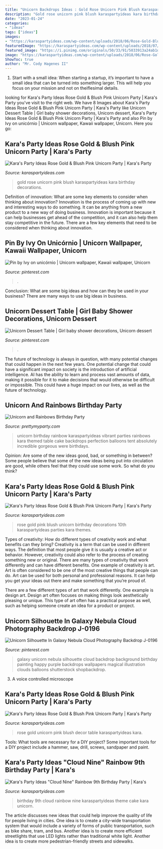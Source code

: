 ```yaml
---
title: "Unicorn Backdrops Ideas : Gold Rose Unicorn Pink Blush Karaspartyideas Kara Birthday Decorations"
description: "Gold rose unicorn pink blush karaspartyideas kara birthday decorations"
date: "2023-01-24"
categories:
- "ideas"
tags: ["ideas"]
images:
- "https://karaspartyideas.com/wp-content/uploads/2018/06/Rose-Gold-Blush-Pink-Unicorn-Party-via-Karas-Party-Ideas-KarasPartyIdeas.com3_.jpeg"
featuredImage: "https://karaspartyideas.com/wp-content/uploads/2018/07/22Cloud-Nine22-Rainbow-9th-Birthday-Party-via-Karas-Party-Ideas-KarasPartyIdeas.com11.jpeg"
featured_image: "https://i.pinimg.com/originals/50/33/91/5033913a24ab1dc4aab5287d37e0dde2.jpg"
image: "https://karaspartyideas.com/wp-content/uploads/2018/06/Rose-Gold-Blush-Pink-Unicorn-Party-via-Karas-Party-Ideas-KarasPartyIdeas.com30.jpeg"
ShowToc: true
author: "Mr. Cody Hagenes II"
---
```



1. Start with a small idea: When starting a startup, it’s important to have a small idea that can be turned into something larger. This will help you focus on your mission and not on theiflesimal details.

	

		
looking for Kara&#039;s Party Ideas Rose Gold &amp; Blush Pink Unicorn Party | Kara&#039;s Party you've visit to the right web. We have 8 Images about Kara&#039;s Party Ideas Rose Gold &amp; Blush Pink Unicorn Party | Kara&#039;s Party like Unicorn Dessert Table | Girl baby shower decorations, Unicorn dessert, Kara&#039;s Party Ideas Rose Gold &amp; Blush Pink Unicorn Party | Kara&#039;s Party and also Pin by Ivy on unicórnio | Unicorn wallpaper, Kawaii wallpaper, Unicorn. Here you go:
		
    
## Kara&#039;s Party Ideas Rose Gold &amp; Blush Pink Unicorn Party | Kara&#039;s Party

<img loading=lazy src="https://karaspartyideas.com/wp-content/uploads/2018/06/Rose-Gold-Blush-Pink-Unicorn-Party-via-Karas-Party-Ideas-KarasPartyIdeas.com30.jpeg" onerror="this.onerror=null;this.src='https://tse3.mm.bing.net/th?id=OIP.PryWYxUeKgrbwRDzfMJOAQHaLH&amp;pid=15.1';" alt="Kara&#039;s Party Ideas Rose Gold &amp; Blush Pink Unicorn Party | Kara&#039;s Party">

_Source: karaspartyideas.com_

>gold rose unicorn pink blush karaspartyideas kara birthday decorations. 

	

Definition of innovation: What are some key elements to consider when thinking about innovation?
Innovation is the process of coming up with new and interesting ways to do something. It can be anything from a new product to a new way of doing business. Innovation is important because it can help businesses get ahead of the competition, and it can also help them stay competitive in the future.
There are a few key elements that need to be considered when thinking about innovation.

    
## Pin By Ivy On Unicórnio | Unicorn Wallpaper, Kawaii Wallpaper, Unicorn

<img loading=lazy src="https://i.pinimg.com/736x/fe/b4/2f/feb42f53fddcc107b8a7224be9d2753f.jpg" onerror="this.onerror=null;this.src='https://tse4.mm.bing.net/th?id=OIP.xsYgjuz0VPc2OFKcsGvI_wHaNL&amp;pid=15.1';" alt="Pin by Ivy on unicórnio | Unicorn wallpaper, Kawaii wallpaper, Unicorn">

_Source: pinterest.com_

>. 

	

Conclusion: What are some big ideas and how can they be used in your business?
There are many ways to use big ideas in business.

    
## Unicorn Dessert Table | Girl Baby Shower Decorations, Unicorn Dessert

<img loading=lazy src="https://i.pinimg.com/originals/50/33/91/5033913a24ab1dc4aab5287d37e0dde2.jpg" onerror="this.onerror=null;this.src='https://tse1.mm.bing.net/th?id=OIP.5CgfrDfiol89GgkZl248HQHaLG&amp;pid=15.1';" alt="Unicorn Dessert Table | Girl baby shower decorations, Unicorn dessert">

_Source: pinterest.com_

>. 

	

The future of technology is always in question, with many potential changes that could happen in the next few years. One potential change that could have a significant impact on society is the introduction of artificial intelligence. AI has the ability to learn and process vast amounts of data, making it possible for it to make decisions that would otherwise be difficult or impossible. This could have a huge impact on our lives, as well as the future of technology.

    
## Unicorn And Rainbows Birthday Party

<img loading=lazy src="https://zolpwsuwoq-flywheel.netdna-ssl.com/wp-content/uploads/2017/07/Unicorn-Dessert-Table.jpg" onerror="this.onerror=null;this.src='https://tse4.mm.bing.net/th?id=OIP.i0zmmnjXFji7bZSOozZzMwHaLK&amp;pid=15.1';" alt="Unicorn and Rainbows Birthday Party">

_Source: prettymyparty.com_

>unicorn birthday rainbow karaspartyideas vibrant parties rainbows kara themed table cake backdrops perfection balloons tent absolutely incredible gorgeous were birthdays. 

	

Opinion: Are some of the new ideas good, bad, or something in between?
Some people believe that some of the new ideas being put into circulation are good, while others feel that they could use some work. So what do you think?

    
## Kara&#039;s Party Ideas Rose Gold &amp; Blush Pink Unicorn Party | Kara&#039;s Party

<img loading=lazy src="https://karaspartyideas.com/wp-content/uploads/2018/06/Rose-Gold-Blush-Pink-Unicorn-Party-via-Karas-Party-Ideas-KarasPartyIdeas.com3_.jpeg" onerror="this.onerror=null;this.src='https://tse4.mm.bing.net/th?id=OIP.nBgetQQ2_EHMSCpyYDjNdgHaLH&amp;pid=15.1';" alt="Kara&#039;s Party Ideas Rose Gold &amp; Blush Pink Unicorn Party | Kara&#039;s Party">

_Source: karaspartyideas.com_

>rose gold pink blush unicorn birthday decorations 10th karaspartyideas parties kara themes. 

	

Types of creativity: How do different types of creativity work and what benefits can they bring?
Creativity is a term that can be used in different ways. The definition that most people give it is usually a creative act or behavior. However, creativity could also refer to the process of creating something new or original. There are many types of creativity that work differently and can have different benefits. 
One example of creativity is art. Art is often considered to be one of the most creative things that people can do. Art can be used for both personal and professional reasons. It can help you get your ideas out there and make something that you’re proud of. 

There are a few different types of art that work differently. One example is design art. Design art often focuses on making things look aesthetically pleasing or unique. This type of art often has a practical purpose as well, such as helping someone create an idea for a product or project.

    
## Unicorn Silhouette In Galaxy Nebula Cloud Photography Backdrop J-0196

<img loading=lazy src="https://i.pinimg.com/736x/aa/bb/e1/aabbe101b7651d71847c9dabe43fec45.jpg" onerror="this.onerror=null;this.src='https://tse3.mm.bing.net/th?id=OIP.O_6tVLTEX6eq2BEDyQFSYwHaJo&amp;pid=15.1';" alt="Unicorn Silhouette In Galaxy Nebula Cloud Photography Backdrop J-0196">

_Source: pinterest.com_

>galaxy unicorn nebula silhouette cloud backdrop background birthday painting happy purple backdrops wallpapers magical illustration clouds balloons shutterstock shopbackdrop. 

	

3. A voice controlled microscope

    
## Kara&#039;s Party Ideas Rose Gold &amp; Blush Pink Unicorn Party | Kara&#039;s Party

<img loading=lazy src="http://karaspartyideas.com/wp-content/uploads/2018/06/Rose-Gold-Blush-Pink-Unicorn-Party-via-Karas-Party-Ideas-KarasPartyIdeas.com23.jpeg" onerror="this.onerror=null;this.src='https://tse2.mm.bing.net/th?id=OIP._Jdmp8DMCEYdraareH966wHaLH&amp;pid=15.1';" alt="Kara&#039;s Party Ideas Rose Gold &amp; Blush Pink Unicorn Party | Kara&#039;s Party">

_Source: karaspartyideas.com_

>rose gold unicorn pink blush decor table karaspartyideas kara. 

	

Tools: What tools are necessary for a DIY project?
Some important tools for a DIY project include a hammer, saw, drill, screws, sandpaper and paint.

    
## Kara&#039;s Party Ideas &quot;Cloud Nine&quot; Rainbow 9th Birthday Party | Kara&#039;s

<img loading=lazy src="https://karaspartyideas.com/wp-content/uploads/2018/07/22Cloud-Nine22-Rainbow-9th-Birthday-Party-via-Karas-Party-Ideas-KarasPartyIdeas.com11.jpeg" onerror="this.onerror=null;this.src='https://tse3.mm.bing.net/th?id=OIP.0XOSKro0g3Uia3kFNE6rlQHaE8&amp;pid=15.1';" alt="Kara&#039;s Party Ideas &quot;Cloud Nine&quot; Rainbow 9th Birthday Party | Kara&#039;s">

_Source: karaspartyideas.com_

>birthday 9th cloud rainbow nine karaspartyideas theme cake kara unicorn. 

	

The article discusses new ideas that could help improve the quality of life for people living in cities. One idea is to create a city-wide transportation system that would include a variety of forms of public transportation, such as bike share, tram, and bus. Another idea is to create more efficient streetlights that use LED lights rather than traditional white light. Another idea is to create more pedestrian-friendly streets and sidewalks.

